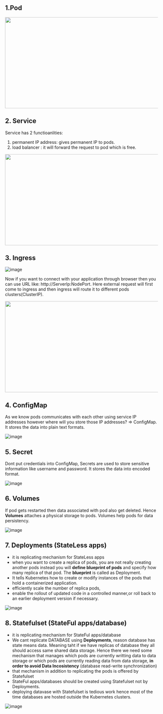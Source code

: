 ## 1.Pod

<!-- !![image](https://user-images.githubusercontent.com/74223025/227868417-dc461649-ee79-4dcc-9cf5-197c8b56f603.png) -->

<img src="https://user-images.githubusercontent.com/74223025/227868417-dc461649-ee79-4dcc-9cf5-197c8b56f603.png" width="600" height="300">


## 2. Service

Service has 2 functioanlities:
1. permanent IP address: gives permanent IP to pods.
2. load balancer : it will forward the request to pod which is free.

<!-- !![image](https://user-images.githubusercontent.com/74223025/227868862-2e0525ac-d3a2-40be-998a-ab57d12d8b18.png) -->

<img src="https://user-images.githubusercontent.com/74223025/227868862-2e0525ac-d3a2-40be-998a-ab57d12d8b18.png" width="600" height="300">

## 3. Ingress

![image](https://user-images.githubusercontent.com/74223025/227881173-4152897b-06a3-4fad-8881-53e7afe7d556.png)

          
Now if you want to connect with your application through browser then you can use URL like: http://ServerIp:NodePort. Here external request will first come to ingress and then ingress will route it to different pods clusters(ClusterIP).

<!-- !![image](https://user-images.githubusercontent.com/74223025/227869658-12101089-fe07-45a5-95e8-54f0ee4d7547.png) -->
<img src="https://user-images.githubusercontent.com/74223025/227869658-12101089-fe07-45a5-95e8-54f0ee4d7547.png" width="600" height="300">

## 4. ConfigMap
As we know pods communicates with each other using service IP addresses however where will you store those IP addresses? => ConfigMap. It stores the data into plain text formats.

![image](https://user-images.githubusercontent.com/74223025/229040796-6725af3f-bf25-448d-8c1d-522099afeae1.png)

## 5. Secret
Dont put credentials into ConfigMap, Secrets are used to store sensitive information like username and password. It stores the data into encoded format.

![image](https://user-images.githubusercontent.com/74223025/229041019-b1739275-7549-42c1-8916-a8b7c5ec5c9c.png)

## 6. Volumes
If pod gets restarted then data associated with pod also get deleted. Hence <b>Volumes</b> attaches a physical storage to pods.
Volumes help pods for data persistency.

![image](https://user-images.githubusercontent.com/74223025/229419102-b41e265b-7b7e-416a-afb1-70e9034407e2.png)

## 7. Deployments (StateLess apps)
- it is replicating mechanism for StateLess apps
- when you want to create a replica of pods, you are not really creating another pods instead you will <b>define blueprint of pods</b> and specify how many replica of that pod. The <b>blueprint</b> is called as Deployment.
- It tells Kubernetes how to create or modify instances of the pods that hold a containerized application.
- efficiently scale the number of replica pods,
- enable the rollout of updated code in a controlled manner,or roll back to an earlier deployment version if necessary.

![image](https://user-images.githubusercontent.com/74223025/229445639-4d742588-aaf0-43ad-9a0c-5ff699a9f55e.png)

## 8. Statefulset (StateFul apps/database)
- it is replicating mechanism for StateFul apps/database
- We cant replicate DATABASE using <b>Deployments</b>, reason database has state means data. Meaning taht if we have replicas of database they all should access same shared data storage. Hence there we need some mechanism that manages which pods are currently writting data to data storage or which pods are currently reading data from data storage, <b>in order to avoid Data Incosistency</b> (database read-write synchronization)
- that mechanism in addition to replicating the pods is offered by Statefulset
- StateFul apps/databases should be created using Statefulset not by Deployments.
- deploying datavase with Statefulset is tedious work hence most of the time databases are hosted outside the Kubernetes clusters.

![image](https://user-images.githubusercontent.com/74223025/229447848-3aa31188-4a2c-41ca-ba1b-52159377846b.png)


